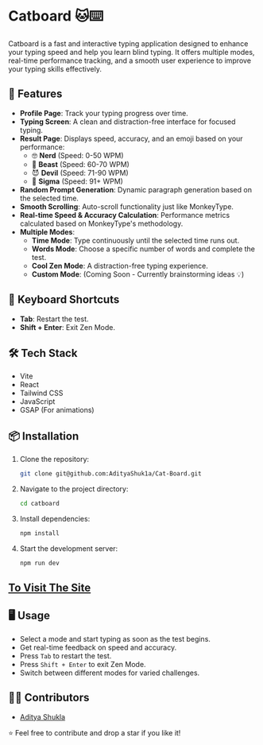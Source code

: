 # Catboard 🐱⌨️

Catboard is a fast and interactive typing application designed to enhance your typing speed and help you learn blind typing. It offers multiple modes, real-time performance tracking, and a smooth user experience to improve your typing skills effectively.

## 🚀 Features
- **Profile Page**: Track your typing progress over time.
- **Typing Screen**: A clean and distraction-free interface for focused typing.
- **Result Page**: Displays speed, accuracy, and an emoji based on your performance:
  - 🤓 **Nerd** (Speed: 0-50 WPM)
  - 🦁 **Beast** (Speed: 60-70 WPM)
  - 😈 **Devil** (Speed: 71-90 WPM)
  - 🗿 **Sigma** (Speed: 91+ WPM)
- **Random Prompt Generation**: Dynamic paragraph generation based on the selected time.
- **Smooth Scrolling**: Auto-scroll functionality just like MonkeyType.
- **Real-time Speed & Accuracy Calculation**: Performance metrics calculated based on MonkeyType's methodology.
- **Multiple Modes**:
  - **Time Mode**: Type continuously until the selected time runs out.
  - **Words Mode**: Choose a specific number of words and complete the test.
  - **Cool Zen Mode**: A distraction-free typing experience.
  - **Custom Mode**: (Coming Soon - Currently brainstorming ideas 💡)

## 🎯 Keyboard Shortcuts
- **Tab**: Restart the test.
- **Shift + Enter**: Exit Zen Mode.

## 🛠 Tech Stack
- Vite
- React
- Tailwind CSS
- JavaScript
- GSAP (For animations)

## 📦 Installation
1. Clone the repository:
   ```sh
   git clone git@github.com:AdityaShuk1a/Cat-Board.git
   ```
2. Navigate to the project directory:
   ```sh
   cd catboard
   ```
3. Install dependencies:
   ```sh
   npm install
   ```
4. Start the development server:
   ```sh
   npm run dev
   ```


## [To Visit The Site](https://cat-board.vercel.app/)

## 🖥 Usage
- Select a mode and start typing as soon as the test begins.
- Get real-time feedback on speed and accuracy.
- Press `Tab` to restart the test.
- Press `Shift + Enter` to exit Zen Mode.
- Switch between different modes for varied challenges.

## 👨‍💻 Contributors
- [Aditya Shukla](https://github.com/AdityaShuk1a)


⭐ Feel free to contribute and drop a star if you like it!


